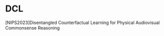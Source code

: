 # DCL
[NIPS2023]Disentangled Counterfactual Learning for Physical Audiovisual Commonsense Reasoning
